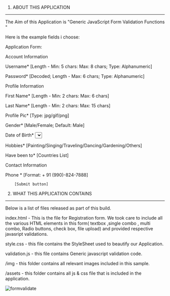 1. ABOUT THIS APPLICATION

******************************************

The Aim of this Application is "Generic JavaScript Form Validation Functions "


Here is the example fields i choose:

Application Form:

Account Information	<Legend>

Username*	<Text Box> [Length - Min: 5 chars: Max: 8 chars; Type: Alphanumeric]

Password*	<Text Box> [Decoded; Length - Max: 6 chars; Type: Alphanumeric]


Profile Information	<Legend>

First Name* 	<Text Box> [Length - Min: 2 chars: Max: 6 chars] 

Last Name*	<Text Box> [Length - Min: 2 chars: Max: 15 chars] 

Profile Pic*	<File Upload> [Type: jpg/gif/png]

Gender*	<Radio Buttons> [Male/Female; Default: Male]

Date of Birth*	<Select Boxes> [Day/Month/Year]

Hobbies*	<Check Boxes> [Painting/Singing/Traveling/Dancing/Gardening/Others]

Have been to*	<Multiple Select box> [Countries List]


Contact Information	<Legend>

Phone * 	<Text Box> [Format: + 91 (990)-824-7888] 
										


		[Submit button]



2. WHAT THIS APPLICATION CONTAINS

******************************************

Below is a list of files released as part of this build.

 index.html - This is the file for Registration form. We took care to include all the various HTML elements in this form( textbox ,single combo , multi combo, Radio buttons, check box, file upload) 
	and provided respective javasript validations.


 style.css - this file contains the  StyleSheet used to beautify our Application.

 validation.js - this file contains Generic javascript validation code.

/img - this folder contains all relevant images included in this sample.




/assets - this folder contains all js & css file that is included in the application.


<img style="max-width:100%;" src="https://github.com/bheema-nyros/Generic-JavaScript-Form-Validation-Functions/raw/master/Screenshot.bmp" alt="formvalidate" title="formvalidate">